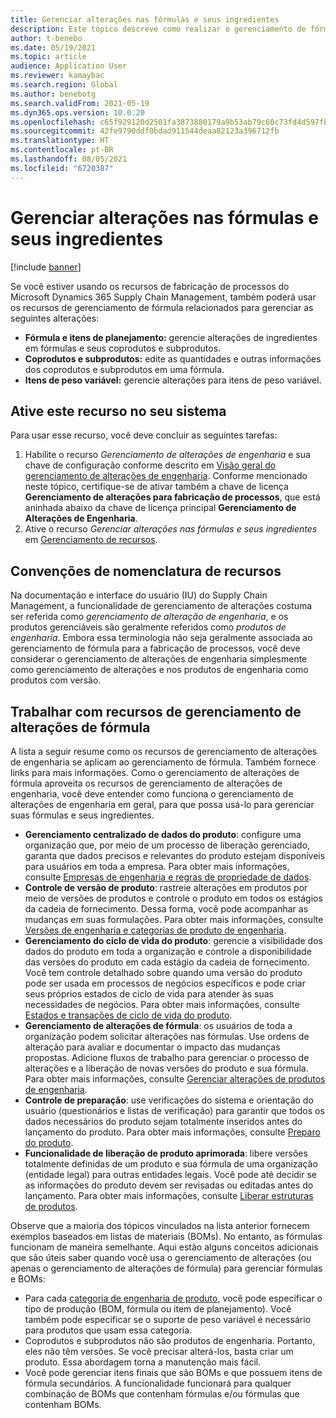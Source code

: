 ```yaml
---
title: Gerenciar alterações nas fórmulas e seus ingredientes
description: Este tópico descreve como realizar o gerenciamento de fórmula e gerenciar alterações nos dados mestres de fabricação de processos.
author: t-benebo
ms.date: 05/19/2021
ms.topic: article
audience: Application User
ms.reviewer: kamaybac
ms.search.region: Global
ms.author: benebotg
ms.search.validFrom: 2021-05-19
ms.dyn365.ops.version: 10.0.20
ms.openlocfilehash: c65f929120d2501fa3873880179a9b53ab79c60c73fd4d597fb6151b1c5bb2b9
ms.sourcegitcommit: 42fe9790ddf0bdad911544deaa82123a396712fb
ms.translationtype: HT
ms.contentlocale: pt-BR
ms.lasthandoff: 08/05/2021
ms.locfileid: "6720387"
---
```

# <a name="manage-changes-in-formulas-and-their-ingredients"></a>Gerenciar alterações nas fórmulas e seus ingredientes

[!include [banner](../includes/banner.md)]

Se você estiver usando os recursos de fabricação de processos do Microsoft Dynamics 365 Supply Chain Management, também poderá usar os recursos de gerenciamento de fórmula relacionados para gerenciar as seguintes alterações:

- **Fórmula e itens de planejamento:** gerencie alterações de ingredientes em fórmulas e seus coprodutos e subprodutos.
- **Coprodutos e subprodutos:** edite as quantidades e outras informações dos coprodutos e subprodutos em uma fórmula.
- **Itens de peso variável:** gerencie alterações para itens de peso variável.

## <a name="turn-on-this-feature-in-your-system"></a>Ative este recurso no seu sistema

Para usar esse recurso, você deve concluir as seguintes tarefas:

1. Habilite o recurso *Gerenciamento de alterações de engenharia* e sua chave de configuração conforme descrito em [Visão geral do gerenciamento de alterações de engenharia](product-engineering-overview.md). Conforme mencionado neste tópico, certifique-se de ativar também a chave de licença **Gerenciamento de alterações para fabricação de processos**, que está aninhada abaixo da chave de licença principal **Gerenciamento de Alterações de Engenharia**.
1. Ative o recurso *Gerenciar alterações nas fórmulas e seus ingredientes* em [Gerenciamento de recursos](../../fin-ops-core/fin-ops/get-started/feature-management/feature-management-overview.md).

## <a name="feature-naming-conventions"></a>Convenções de nomenclatura de recursos

Na documentação e interface do usuário (IU) do Supply Chain Management, a funcionalidade de gerenciamento de alterações costuma ser referida como *gerenciamento de alteração de engenharia*, e os produtos gerenciáveis são geralmente referidos como *produtos de engenharia*. Embora essa terminologia não seja geralmente associada ao gerenciamento de fórmula para a fabricação de processos, você deve considerar o gerenciamento de alterações de engenharia simplesmente como gerenciamento de alterações e nos produtos de engenharia como produtos com versão.

## <a name="work-with-formula-change-management-features"></a>Trabalhar com recursos de gerenciamento de alterações de fórmula

A lista a seguir resume como os recursos de gerenciamento de alterações de engenharia se aplicam ao gerenciamento de fórmula. Também fornece links para mais informações. Como o gerenciamento de alterações de fórmula aproveita os recursos de gerenciamento de alterações de engenharia, você deve entender como funciona o gerenciamento de alterações de engenharia em geral, para que possa usá-lo para gerenciar suas fórmulas e seus ingredientes.

- **Gerenciamento centralizado de dados do produto**: configure uma organização que, por meio de um processo de liberação gerenciado, garanta que dados precisos e relevantes do produto estejam disponíveis para usuários em toda a empresa. Para obter mais informações, consulte [Empresas de engenharia e regras de propriedade de dados](engineering-org-data-ownership-rules.md).
- **Controle de versão de produto**: rastreie alterações em produtos por meio de versões de produtos e controle o produto em todos os estágios da cadeia de fornecimento. Dessa forma, você pode acompanhar as mudanças em suas formulações. Para obter mais informações, consulte [Versões de engenharia e categorias de produto de engenharia](engineering-versions-product-category.md).
- **Gerenciamento do ciclo de vida do produto**: gerencie a visibilidade dos dados do produto em toda a organização e controle a disponibilidade das versões do produto em cada estágio da cadeia de fornecimento. Você tem controle detalhado sobre quando uma versão do produto pode ser usada em processos de negócios específicos e pode criar seus próprios estados de ciclo de vida para atender às suas necessidades de negócios. Para obter mais informações, consulte [Estados e transações de ciclo de vida do produto](product-lifecycle-state-transactions.md).
- **Gerenciamento de alterações de fórmula**: os usuários de toda a organização podem solicitar alterações nas fórmulas. Use ordens de alteração para avaliar e documentar o impacto das mudanças propostas. Adicione fluxos de trabalho para gerenciar o processo de alterações e a liberação de novas versões do produto e sua fórmula. Para obter mais informações, consulte [Gerenciar alterações de produtos de engenharia](engineering-change-management.md).
- **Controle de preparação**: use verificações do sistema e orientação do usuário (questionários e listas de verificação) para garantir que todos os dados necessários do produto sejam totalmente inseridos antes do lançamento do produto. Para obter mais informações, consulte [Preparo do produto](product-readiness.md).
- **Funcionalidade de liberação de produto aprimorada**: libere versões totalmente definidas de um produto e sua fórmula de uma organização (entidade legal) para outras entidades legais. Você pode até decidir se as informações do produto devem ser revisadas ou editadas antes do lançamento. Para obter mais informações, consulte [Liberar estruturas de produtos](release-product-structure.md).

Observe que a maioria dos tópicos vinculados na lista anterior fornecem exemplos baseados em listas de materiais (BOMs). No entanto, as fórmulas funcionam de maneira semelhante. Aqui estão alguns conceitos adicionais que são úteis saber quando você usa o gerenciamento de alterações (ou apenas o gerenciamento de alterações de fórmula) para gerenciar fórmulas e BOMs:

- Para cada [categoria de engenharia de produto](engineering-versions-product-category.md), você pode especificar o tipo de produção (BOM, fórmula ou item de planejamento). Você também pode especificar se o suporte de peso variável é necessário para produtos que usam essa categoria.
- Coprodutos e subprodutos não são produtos de engenharia. Portanto, eles não têm versões. Se você precisar alterá-los, basta criar um produto. Essa abordagem torna a manutenção mais fácil.
- Você pode gerenciar itens finais que são BOMs e que possuem itens de fórmula secundários. A funcionalidade funcionará para qualquer combinação de BOMs que contenham fórmulas e/ou fórmulas que contenham BOMs.
